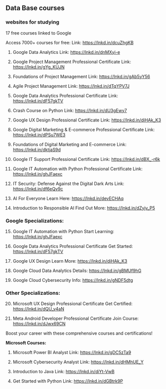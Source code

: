 
## Data Base courses
### websites for studying

17 free courses linked to Google

Access 7000+ courses for free: 
Link: https://lnkd.in/dcuZhgKB

1. Google Data Analytics 
 Link: https://lnkd.in/dnMXyi-e

2. Google Project Management Professional Certificate 
 Link: https://lnkd.in/gYg_KUJN

3. Foundations of Project Management 
 Link: https://lnkd.in/gAb5yY56

4. Agile Project Management 
 Link: https://lnkd.in/dTqYPV7J

5. Google Data Analytics Professional Certificate 
 Link: https://lnkd.in/dF57gkTV

6. Crash Course on Python 
 Link: https://lnkd.in/dU3gEwy7

7. Google UX Design Professional Certificate 
 Link: https://lnkd.in/diHAk_K3

8. Google Digital Marketing & E-commerce Professional Certificate 
 Link: https://lnkd.in/dPSu7WE3

9. Foundations of Digital Marketing and E-commerce 
 Link: https://lnkd.in/dktjaS9d

10. Google IT Support Professional Certificate 
 Link: https://lnkd.in/dBX_-r6k

11. Google IT Automation with Python Professional Certificate 
 Link: https://lnkd.in/ghJFaexc

12. IT Security: Defense Against the Digital Dark Arts 
 Link: https://lnkd.in/df6eQv9c

13. AI For Everyone 
 Learn Here: https://lnkd.in/devECHAq

14. Introduction to Responsible AI 
 Find Out More: https://lnkd.in/dZyjv_P5

### Google Specializations:

15. Google IT Automation with Python 
 Start Learning: https://lnkd.in/ghJFaexc

16. Google Data Analytics Professional Certificate 
 Get Started: https://lnkd.in/dF57gkTV

17. Google UX Design 
 Learn More: https://lnkd.in/diHAk_K3

18. Google Cloud Data Analytics 
 Details: https://lnkd.in/gBMUf9hG

19. Google Cloud Cybersecurity 
 Info: https://lnkd.in/gNDF5dtg

### Other Specializations:

20. Microsoft UX Design Professional Certificate 
 Get Certified: https://lnkd.in/dQU_v4aN

21. Meta Android Developer Professional Certificate 
 Join Course: https://lnkd.in/dJwx69CN

Boost your career with these comprehensive courses and certifications!


**Microsoft Courses:**

1. Microsoft Power BI Analyst 
 Link: https://lnkd.in/gDC5zTa9

2. Microsoft Cybersecurity Analyst 
 Link: https://lnkd.in/dHMhUE_Y

3. Introduction to Java 
 Link: https://lnkd.in/diYt-VwB

4. Get Started with Python 
 Link: https://lnkd.in/dGBtrk9P
